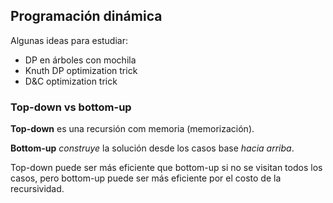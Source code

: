 ## Programación dinámica

Algunas ideas para estudiar:

- DP en árboles con mochila
- Knuth DP optimization trick
- D&C optimization trick

### Top-down vs bottom-up

**Top-down** es una recursión com memoria (memorización).

**Bottom-up** *construye* la solución desde los casos base *hacia arriba*.

Top-down puede ser más eficiente que bottom-up si no se visitan todos los casos, pero bottom-up puede ser más eficiente por el costo de la recursividad.
